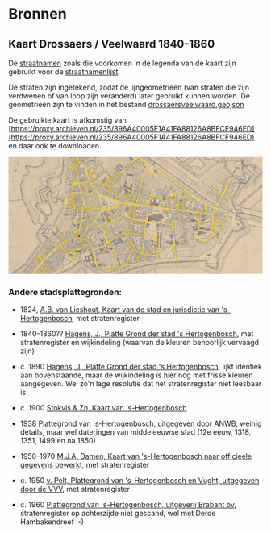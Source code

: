 # Bronnen

## Kaart Drossaers / Veelwaard 1840-1860

De [straatnamen](straatnamen-drossaersveelwaard.csv) zoals die voorkomen in de legenda van de kaart zijn gebruikt voor de [straatnamenlijst](schrijfwijzes/straatnamenlijst.csv).

De straten zijn ingetekend, zodat de lijngeometrieën (van straten die zijn verdwenen of van loop zijn veranderd) later gebruikt kunnen worden. De geometrieën zijn te vinden in het bestand [drossaersveelwaard.geojson](drossaersveelwaard.geojson)

De gebruikte kaart is afkomstig van [https://proxy.archieven.nl/235/896A40005F1A41FA88126A8BFCF946ED](https://proxy.archieven.nl/235/896A40005F1A41FA88126A8BFCF946ED) en daar ook te downloaden.

![kaart in QGIS](drossaersveelwaard.jpg)

### Andere stadsplattegronden:

- 1824, [A.B. van Lieshout, Kaart van de stad en jurisdictie van 's- Hertogenbosch](https://proxy.archieven.nl/235/9F348F0F88EE468FAC8B75B83CEFD490), met stratenregister

- 1840-1860?? [Hagens, J., Platte Grond der stad 's Hertogenbosch](https://proxy.archieven.nl/235/7EA09D2C077D41B686327223B481EBC1), met stratenregister en wijkindeling (waarvan de kleuren behoorlijk vervaagd zijn)

- c. 1890 [Hagens, J., Platte Grond der stad 's Hertogenbosch](https://proxy.archieven.nl/235/7EA09D2C077D41B686327223B481EBC1), lijkt identiek aan bovenstaande, maar de wijkindeling is hier nog met frisse kleuren aangegeven. Wel zo'n lage resolutie dat het stratenregister niet leesbaar is.

- c. 1900 [Stokvis & Zn, Kaart van 's-Hertogenbosch](https://proxy.archieven.nl/235/39C2447C9EDE41FCA1CC530BCD38823D)

- 1938 [Plattegrond van 's-Hertogenbosch, uitgegeven door ANWB](https://proxy.archieven.nl/235/BE784DE93C904130BB549FDCB529DE5E), weinig details, maar wel dateringen van middeleeuwse stad (12e eeuw, 1318, 1351, 1499 en na 1850)

- 1950-1970 [M.J.A. Damen, Kaart van 's-Hertogenbosch naar officieele gegevens bewerkt](https://proxy.archieven.nl/235/9B57208A8DC943B294ADD80F0CD71500), met stratenregister

- c. 1950 [v. Pelt, Plattegrond van 's-Hertogenbosch en Vught, uitgegeven door de VVV](https://proxy.archieven.nl/235/EC7917159C72494D9D0066F72DFFA4D5), met stratenregister

- c. 1960 [Plattegrond van 's-Hertogenbosch, uitgeverij Brabant bv](https://proxy.archieven.nl/235/D5841C693E2340C4A484DB2C1A3ED5E7), stratenregister op achterzijde niet gescand, wel met Derde Hambakendreef :-)
